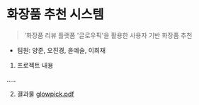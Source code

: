 # 화장품 추천 시스템
> '화장품 리뷰 플랫폼 '글로우픽'을 활용한 사용자 기반 화장품 추천
- 팀원: 양준, 오진경, 윤예슬, 이희재

1. 프로젝트 내용

.....

2. 결과물
[glowpick.pdf](https://github.com/DS-Heejae/TIL/files/4694886/glowpick.pdf)
